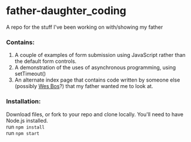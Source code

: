 # father-daughter_coding

A repo for the stuff I've been working on with/showing my father

### Contains:

1. A couple of examples of form submission using JavaScript rather than the default form controls.
2. A demonstration of the uses of asynchronous programming, using setTimeout()
3. An alternate index page that contains code written by someone else (possibly <a href="https://github.com/wesbos" target="_blank">Wes Bos</a>?) that my father wanted me to look at.

### Installation:

Download files, or fork to your repo and clone locally. You'll need to have Node.js installed.  
run `npm install`  
run `npm start`
